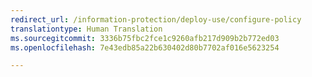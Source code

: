 ```yaml
---
redirect_url: /information-protection/deploy-use/configure-policy
translationtype: Human Translation
ms.sourcegitcommit: 3336b75fbc2fce1c9260afb217d909b2b772ed03
ms.openlocfilehash: 7e43edb85a22b630402d80b7702af016e5623254

---
```




<!--HONumber=Sep16_HO4-->


